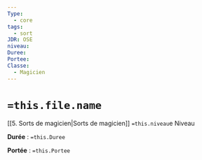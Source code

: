 ```yaml
---
Type:
  - core
tags:
  - sort
JDR: OSE
niveau: 
Duree: 
Portee: 
Classe:
  - Magicien
---
```

# `=this.file.name`  

[[5. Sorts de magicien|Sorts de magicien]] `=this.niveau`e Niveau

**Durée** : `=this.Duree` 

**Portée** : `=this.Portee`